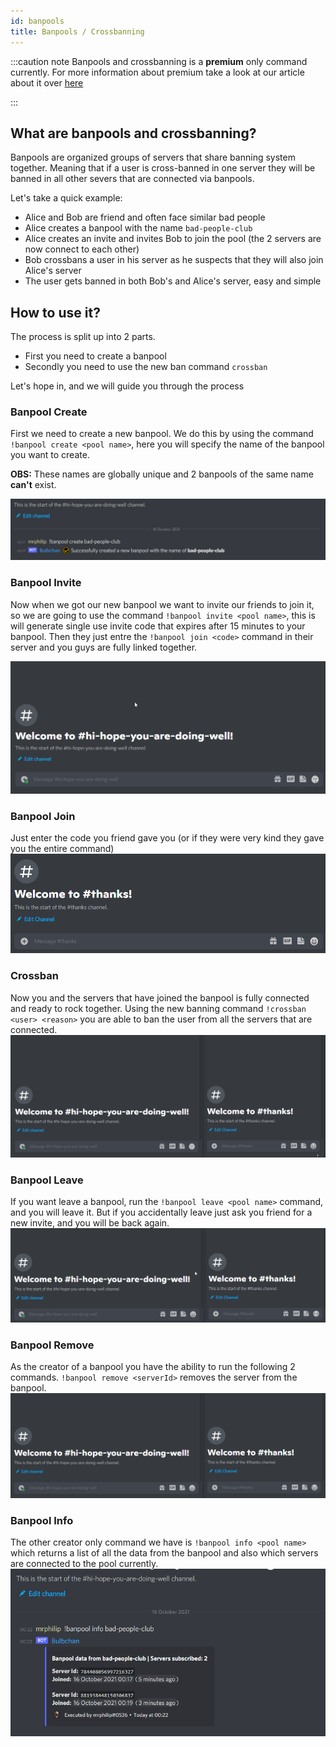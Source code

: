 ```yaml
---
id: banpools
title: Banpools / Crossbanning
---
```


:::caution note
Banpools and crossbanning is a **premium** only command currently. For more information about premium take a look at our article about it over [here](./about-premium.md)

:::


## What are banpools and crossbanning?
Banpools are organized groups of servers that share banning system together. Meaning that if a user is cross-banned in one server they will be banned in all other severs that are connected via banpools. 

Let's take a quick example:  
- Alice and Bob are friend and often face similar bad people  
- Alice creates a banpool with the name `bad-people-club`  
- Alice creates an invite and invites Bob to join the pool (the 2 servers are now connect to each other)  
- Bob crossbans a user in his server as he suspects that they will also join Alice's server 
- The user gets banned in both Bob's and Alice's server, easy and simple



## How to use it?
The process is split up into 2 parts. 
- First you need to create a banpool
- Secondly you need to use the new ban command `crossban`


Let's hope in, and we will guide you through the process

### Banpool Create
First we need to create a new banpool. We do this by using the command `!banpool create <pool name>`, here you will specify the name of the banpool you want to create.   

**OBS:** These names are globally unique and 2 banpools of the same name **can't** exist. 

![BanpoolCreate](./assets/BanpoolCreate.png)

### Banpool Invite
Now when we got our new banpool we want to invite our friends to join it, so we are going to use the command `!banpool invite <pool name>`, this is will generate single use invite code that expires after 15 minutes to your banpool. Then they just entre the `!banpool join <code>` command in their server and you guys are fully linked together.

![BanpoolInvite](./assets/Banpool-Invite.gif)

### Banpool Join
Just enter the code you friend gave you (or if they were very kind they gave you the entire command)
![BanpoolJoin](./assets/BanpoolJoin.gif)

### Crossban
Now you and the servers that have joined the banpool is fully connected and ready to rock together. Using the new banning command `!crossban <user> <reason>` you are able to ban the user from all the servers that are connected. 
![Crossban](./assets/Crossban.gif)

### Banpool Leave
If you want leave a banpool, run the `!banpool leave <pool name>` command, and you will leave it. But if you accidentally leave just ask you friend for a new invite, and you will be back again.
![BanpoolLeave](./assets/BanpoolLeave.gif)

### Banpool Remove
As the creator of a banpool you have the ability to run the following 2 commands. `!banpool remove <serverId>` removes the server from the banpool.
![BanpoolRemove](./assets/BanpoolRemove.gif)


### Banpool Info
The other creator only command we have is `!banpool info <pool name>` which returns a list of all the data from the banpool and also which servers are connected to the pool currently.
![BanpoolInfo](./assets/BanpoolInfo.png)